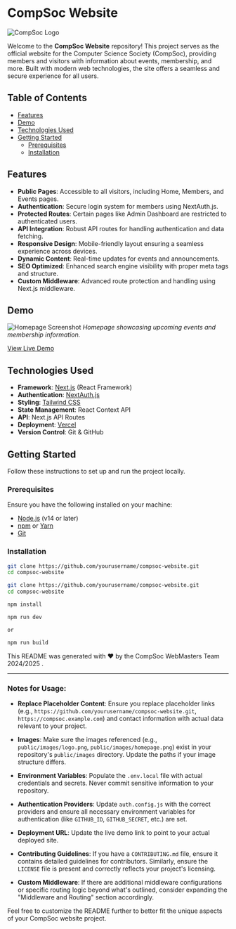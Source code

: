 # CompSoc Website

![CompSoc Logo](public/images/logo.png)

Welcome to the **CompSoc Website** repository! This project serves as the official website for the Computer Science Society (CompSoc), providing members and visitors with information about events, membership, and more. Built with modern web technologies, the site offers a seamless and secure experience for all users.

## Table of Contents

- [Features](#features)
- [Demo](#demo)
- [Technologies Used](#technologies-used)
- [Getting Started](#getting-started)
  - [Prerequisites](#prerequisites)
  - [Installation](#installation)
 

## Features

- **Public Pages**: Accessible to all visitors, including Home, Members, and Events pages.
- **Authentication**: Secure login system for members using NextAuth.js.
- **Protected Routes**: Certain pages like Admin Dashboard are restricted to authenticated users.
- **API Integration**: Robust API routes for handling authentication and data fetching.
- **Responsive Design**: Mobile-friendly layout ensuring a seamless experience across devices.
- **Dynamic Content**: Real-time updates for events and announcements.
- **SEO Optimized**: Enhanced search engine visibility with proper meta tags and structure.
- **Custom Middleware**: Advanced route protection and handling using Next.js middleware.

## Demo

![Homepage Screenshot](public/images/homepage.png)
*Homepage showcasing upcoming events and membership information.*

[View Live Demo](https://compsoc.example.com)

## Technologies Used

- **Framework**: [Next.js](https://nextjs.org/) (React Framework)
- **Authentication**: [NextAuth.js](https://next-auth.js.org/)
- **Styling**: [Tailwind CSS](https://tailwindcss.com/)
- **State Management**: React Context API
- **API**: Next.js API Routes
- **Deployment**: [Vercel](https://vercel.com/)
- **Version Control**: Git & GitHub

## Getting Started

Follow these instructions to set up and run the project locally.

### Prerequisites

Ensure you have the following installed on your machine:

- [Node.js](https://nodejs.org/en/) (v14 or later)
- [npm](https://www.npmjs.com/) or [Yarn](https://yarnpkg.com/)
- [Git](https://git-scm.com/)

### Installation

   ```bash
   git clone https://github.com/yourusername/compsoc-website.git
   cd compsoc-website

   git clone https://github.com/yourusername/compsoc-website.git
   cd compsoc-website

   npm install

   npm run dev

   or

   npm run build
```




This README was generated with ❤️ by the CompSoc WebMasters Team 2024/2025 .


---

### Notes for Usage:

- **Replace Placeholder Content**: Ensure you replace placeholder links (e.g., `https://github.com/yourusername/compsoc-website.git`, `https://compsoc.example.com`) and contact information with actual data relevant to your project.

- **Images**: Make sure the images referenced (e.g., `public/images/logo.png`, `public/images/homepage.png`) exist in your repository's `public/images` directory. Update the paths if your image structure differs.

- **Environment Variables**: Populate the `.env.local` file with actual credentials and secrets. Never commit sensitive information to your repository.

- **Authentication Providers**: Update `auth.config.js` with the correct providers and ensure all necessary environment variables for authentication (like `GITHUB_ID`, `GITHUB_SECRET`, etc.) are set.

- **Deployment URL**: Update the live demo link to point to your actual deployed site.

- **Contributing Guidelines**: If you have a `CONTRIBUTING.md` file, ensure it contains detailed guidelines for contributors. Similarly, ensure the `LICENSE` file is present and correctly reflects your project's licensing.

- **Custom Middleware**: If there are additional middleware configurations or specific routing logic beyond what's outlined, consider expanding the "Middleware and Routing" section accordingly.

Feel free to customize the README further to better fit the unique aspects of your CompSoc website project.



